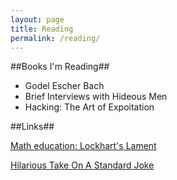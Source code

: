 ```yaml
---
layout: page
title: Reading
permalink: /reading/
---
```


##Books I'm Reading##

*	Godel Escher Bach
*	Brief Interviews with Hideous Men
*	Hacking: The Art of Expoitation

##Links##

[Math education: Lockhart's Lament][1]

[Hilarious Take On A Standard Joke][2]


[1]:https://www.maa.org/external_archive/devlin/LockhartsLament.pdf
[2]:http://www.newyorker.com/magazine/2013/11/18/guy-walks-into-a-bar